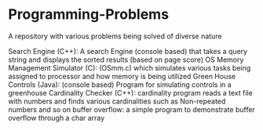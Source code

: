 # Programming-Problems
A repository with various problems being solved of diverse nature

Search Engine (C++): A search Engine (console based) that takes a query string and displays the sorted results (based on page score)
OS Memory Management Simulator (C): (OSmm.c) which simulates various tasks being assigned to processor and how memory is being utilized
Green House Controls (Java): (console based) Program for simulating controls in a greenhouse
Cardinality Checker (C++): cardinality program reads a text file with numbers and finds various cardinalities such as Non-repeated numbers and so on
buffer overflow: a simple program to demonstrate buffer overflow through a char array
